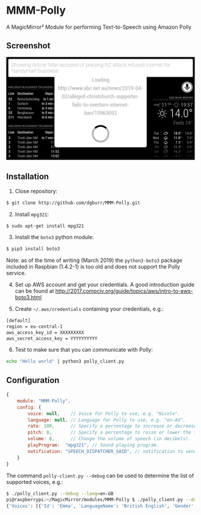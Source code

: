 # MMM-Polly
A MagicMirror² Module for performing Text-to-Speech using Amazon Polly

## Screenshot

[![Screenshot of MMM-Polly](screenshot.png)](https://www.youtube.com/watch?v=xdLz0bdxO58)

## Installation

1. Close repository:

```sh
$ git clone http://github.com/dgburr/MMM-Polly.git
```

2. Install `mpg321`:
```sh
$ sudo apt-get install mpg321
```

3. Install the `boto3` python module:

```sh
$ pip3 install boto3
```

Note: as of the time of writing (March 2019) the `python3-boto3` package included in Raspbian (1.4.2-1) is too old and does not support the Polly service.

4. Set up AWS account and get your credentials.  A good introduction guide can be found at http://2017.compciv.org/guide/topics/aws/intro-to-aws-boto3.html

5. Create `~/.aws/credentials` containing your credentials, e.g.:

```
[default]
region = eu-central-1
aws_access_key_id = XXXXXXXXX
aws_secret_access_key = YYYYYYYYYY

```
6. Test to make sure that you can communicate with Polly:

```sh
echo "Hello world" | python3 polly_client.py
```

## Configuration

```javascript
{
    module: "MMM-Polly",
    config: {
        voice: null,    // Voice for Polly to use, e.g. "Nicole".
        language: null, // Language for Polly to use, e.g. "en-AU".
        rate: 100,      // Specify a percentage to increase or decrease the speed of the speech. 100% indicates no change from the normal rate.  Percentages greater than 100% increase the rate.  Percentages below 100% decrease the rate.  The minimum value you can provide is 20%.
        pitch: 0,       // Specify a percentage to raise or lower the tone (pitch) of the speech.  The maximum value allowed is +50%.  The smallest value allowed is -33.3%.
        volume: 0,      // Change the volume of speech (in decibels).  +6dB is approximately twice the current amplitude. The maximum positive value is about +4.08dB.  -6dB means approximately half the current amplitude.
        playProgram:  "mpg321", // Sound playing program.
        notification: "SPEECH_DISPATCHER_SAID", // notification to send after text has been spoken
    }
}
```

The command `polly-client.py --debug` can be used to determine the list of supported voices, e.g.:

```sh
$ ./polly_client.py --debug --lang=en-GB
pi@raspberrypi:~/MagicMirror/modules/MMM-Polly $ ./polly_client.py --debug --lang=en-GB
{'Voices': [{'Id': 'Emma', 'LanguageName': 'British English', 'Gender': 'Female', 'LanguageCode': 'en-GB', 'Name': 'Emma'}, {'Id': 'Brian', 'LanguageName': 'British English', 'Gender': 'Male', 'LanguageCode': 'en-GB', 'Name': 'Brian'}, {'Id': 'Amy', 'LanguageName': 'British English', 'Gender': 'Female', 'LanguageCode': 'en-GB', 'Name': 'Amy'}], 'ResponseMetadata': {'HTTPHeaders': {'x-amzn-requestid': '4966bbcb-54a4-11e9-ae73-f120f3632c1c', 'content-type': 'application/json', 'connection': 'keep-alive', 'date': 'Mon, 01 Apr 2019 17:33:39 GMT', 'content-length': '426'}, 'RequestId': '4966bbcb-54a4-11e9-ae73-f120f3632c1c', 'RetryAttempts': 0, 'HTTPStatusCode': 200}}
```
